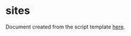 # sites

Document created from the script template [here](https://github.com/pedro-nlb/latex-templates).
